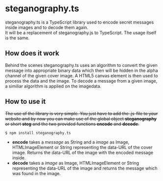 # steganography.ts

steganography.ts is a TypeScript library used to encode secret messages inside images and to decode them again.  
It will be a replacement of steganography.js to TypeScript. The usage itself is the same.

## How does it work

Behind the scenes steganography.ts uses an algorithm to convert the given message into appropriate binary data which then will be hidden in the alpha channel of the given cover image. A HTML5 canvas element is then used to process the data and the image.
To decode a message from a given image, a similiar algorithm is applied on the imagedata.

## How to use it

~~The use of the library is very simple. You just have to add the .js-file to your website and by now you can make use of the global object **steganography** or short **steg** and the two provided functions **encode** and **decode**.~~

```shell
$ npm install steganography.ts
```

- **encode** takes a _message_ as String and a _image_ as Image, HTMLImageElement or String representing the data-URL of the cover image. Returns the data-URL of the image with the encoded message inside.
- **decode** takes a _image_ as Image, HTMLImageElement or String representing the data-URL of the image and returns the message which was found in the image.
